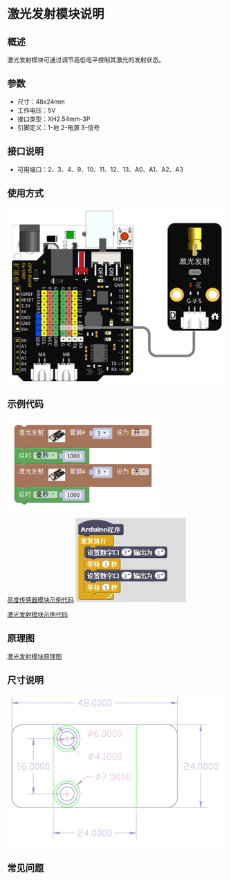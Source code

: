 # 激光发射模块说明   

## 概述
激光发射模块可通过调节高低电平控制其激光的发射状态。

## 参数 
- 尺寸：48x24mm
- 工作电压：5V
- 接口类型：XH2.54mm-3P
- 引脚定义：1-地 2-电源 3-信号

## 接口说明
- 可用端口：2、3、4、9、10、11、12、13、A0、A1、A2、A3

## 使用方式
![](./images/24.png)

## 示例代码
![](./images/78.png)
	
[亮度传感器模块示例代码](http://www.haohaodada.com/show.php?id=956410)
![](./images/57.png)
	
[激光发射模块示例代码](http://www.haohaodada.com/show.php?id=955856)

## 原理图
[激光发射模块原理图](https://github.com/Haohaodada-official/haohaodada-docs/blob/master/%E5%8E%9F%E7%90%86%E5%9B%BE/%E6%BF%80%E5%85%89%E5%8F%91%E5%B0%84%E6%A8%A1%E5%9D%97.pdf)

## 尺寸说明
![](./images/01.png)

## 常见问题